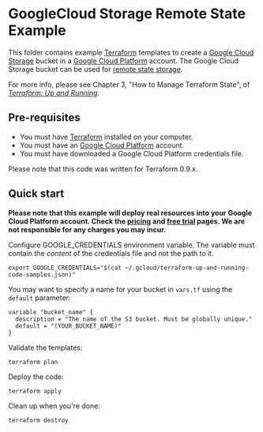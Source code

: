 # GoogleCloud Storage Remote State Example

This folder contains example [Terraform](https://www.terraform.io/) templates to create a
[Google Cloud Storage](https://cloud.google.com/storage/)
bucket in a 
[Google Cloud Platform](https://cloud.google.com) account.
The Google Cloud Storage bucket can be used for [remote state
storage](https://www.terraform.io/docs/state/remote/).

For more info, please see Chapter 3, "How to Manage Terraform State", of 
*[Terraform: Up and Running](http://www.terraformupandrunning.com)*.

## Pre-requisites


* You must have [Terraform](https://www.terraform.io/) installed on your computer.
* You must have an [Google Cloud Platform](https://cloud.google.com/) account.
* You must have downloaded a Google Cloud Platform credentials file.

Please note that this code was written for Terraform 0.9.x.

## Quick start

**Please note that this example will deploy real resources into your Google Cloud Platform account.
Check the [pricing](https://cloud.google.com/pricing/) and
[free trial](https://cloud.google.com/free/) pages.
We are not responsible for any charges you may incur.**

Configure GOOGLE_CREDENTIALS environment variable. The variable must contain the
*content* of the credentials file and not the path to it.

```
export GOOGLE_CREDENTIALS="$(cat ~/.gcloud/terraform-up-and-running-code-samples.json)"
```

You may want to specify a name for your bucket in `vars.tf` using the `default` parameter:

```hcl
variable "bucket_name" {
  description = "The name of the S3 bucket. Must be globally unique."
  default = "(YOUR_BUCKET_NAME)"
}
```

Validate the templates:

```
terraform plan
```

Deploy the code:

```
terraform apply
```

Clean up when you're done:

```
terraform destroy
```

